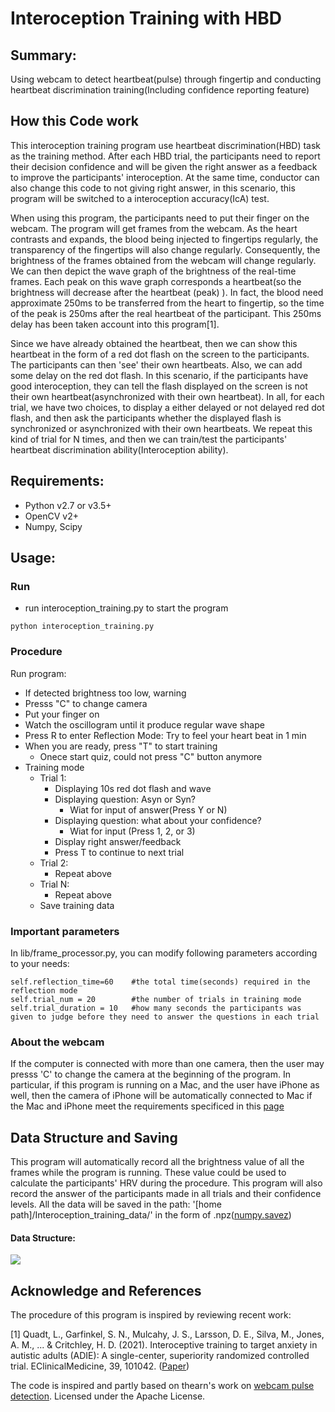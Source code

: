 # Interoception Training with HBD

Summary:
-----------------
Using webcam to detect heartbeat(pulse) through fingertip and conducting heartbeat discrimination training(Including confidence reporting feature)

How this Code work
-----------------
This interoception training program use heartbeat discrimination(HBD) task as the training method. After each HBD trial, the participants need to report their decision confidence and will be given the right answer as a feedback to improve the participants' interoception. At the same time, conductor can also change this code to not giving right answer, in this scenario, this program will be switched to a interoception accuracy(IcA) test. 

When using this program, the participants need to put their finger on the webcam. The program will get frames from the webcam. As the heart contrasts and expands, the blood being injected to fingertips regularly, the transparency of the fingertips will also change regularly. Consequently, the brightness of the frames obtained from the webcam will change regularly. We can then depict the wave graph of the brightness of the real-time frames. Each peak on this wave graph corresponds a heartbeat(so the brightness will decrease after the heartbeat (peak) ). In fact, the blood need approximate 250ms to be transferred from the heart to fingertip, so the time of the peak is 250ms after the real heartbeat of the participant. This 250ms delay has been taken account into this program[1].

Since we have already obtained the heartbeat, then we can show this heartbeat in the form of a red dot flash on the screen to the participants. The participants can then 'see' their own heartbeats. Also, we can add some delay on the red dot flash. In this scenario, if the participants have good interoception, they can tell the flash displayed on the screen is not their own heartbeat(asynchronized with their own heartbeat). In all, for each trial, we have two choices, to display a either delayed or not delayed red dot flash, and then ask the participants whether the displayed flash is synchronized or asynchronized with their own heartbeats. We repeat this kind of  trial for N times, and then we can train/test the participants' heartbeat discrimination ability(Interoception ability).


Requirements:
---------------

- Python v2.7 or v3.5+
- OpenCV v2+
- Numpy, Scipy

Usage:
------------
### Run
- run interoception_training.py to start the program

```
python interoception_training.py
```
### Procedure
Run program:
- If detected brightness too low, warning
- Presss "C" to change camera
- Put your finger on
- Watch the oscillogram until it produce regular wave shape
- Press R to enter Reflection Mode: Try to feel your heart beat in 1 min
- When you are ready, press "T" to start training
	- Onece start quiz, could not press "C" button anymore
- Training mode
	- Trial 1:
		- Displaying 10s red dot flash and wave
		- Displaying question: Asyn or Syn?
			- Wiat for input of answer(Press Y or N)
		- Displaying question: what about your confidence?
			- Wiat for input (Press 1, 2, or 3)
		- Display right answer/feedback
		- Press T to continue to next trial
	- Trial 2:
		- Repeat above
	- Trial N:
		- Repeat above
	- Save training data


### Important parameters
In lib/frame_processor.py, you can modify following parameters according to your needs:
```
self.reflection_time=60    #the total time(seconds) required in the reflection mode
self.trial_num = 20        #the number of trials in training mode
self.trial_duration = 10   #how many seconds the participants was given to judge before they need to answer the questions in each trial
```

### About the webcam
If the computer is connected with more than one camera, then the user may presss 'C' to change the camera at the beginning of the program. In particular, if this program is running on a Mac, and the user have iPhone as well, then the  camera of iPhone will be automatically connected to Mac if the Mac and iPhone meet the requirements specificed in this [page](https://support.apple.com/guide/mac-help/use-iphone-as-a-webcam-mchl77879b8a/mac) 

Data Structure and Saving
----------
This program will automatically record all the brightness value of all the frames while the program is running. These value could be used to calculate the participants' HRV during the procedure. This program will also record the answer of the participants made in all trials and their confidence levels. All the data will be saved in the path: '[home path]/Interoception_training_data/' in the form of .npz([numpy.savez](https://numpy.org/doc/stable/reference/generated/numpy.savez.html))
#### Data Structure:
![](https://drive.google.com/uc?id=1aCsEAero2sLnSIc2LJKUCrHD8GdGSIXB)


Acknowledge and References
----------
The procedure of this program is inspired by reviewing recent work:

[1] Quadt, L., Garfinkel, S. N., Mulcahy, J. S., Larsson, D. E., Silva, M., Jones, A. M., ... & Critchley, H. D. (2021). Interoceptive training to target anxiety in autistic adults (ADIE): A single-center, superiority randomized controlled trial. EClinicalMedicine, 39, 101042. ([Paper](https://www.thelancet.com/journals/eclinm/article/PIIS2589-5370(21)00322-9/fulltext))

The code is inspired and partly based on thearn's work on [webcam pulse detection](https://github.com/thearn/webcam-pulse-detector). Licensed under the Apache License.
